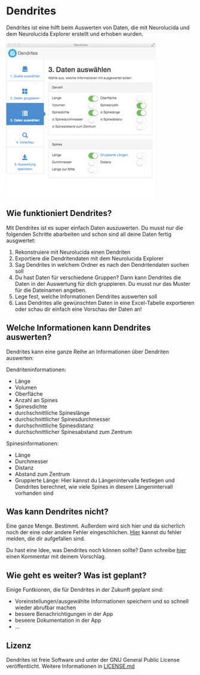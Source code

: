 # Dendrites

Dendrites ist eine hilft beim Auswerten von Daten, die mit Neurolucida und dem Neurolucida Explorer erstellt und erhoben wurden.

![Dendrites Screenshot](https://raw.githubusercontent.com/sghgw/dendrites/gh-pages/img/3_data_sm.png)

## Wie funktioniert Dendrites?

Mit Dendrites ist es super einfach Daten auszuwerten. Du musst nur die folgenden Schritte abarbeiten und schon sind all deine Daten fertig ausgwertet:
  1. Rekonstruiere mit Neurolucida einen Dendriten
  2. Exportiere die Dendritendaten mit dem Neurolucida Explorer
  3. Sag Dendrites in welchem Ordner es nach den Dendritendaten suchen soll
  4. Du hast Daten für verschiedene Gruppen? Dann kann Dendrites die Daten in der Auswertung für dich gruppieren. Du musst nur das Muster für die Dateinamen angeben.
  5. Lege fest, welche Informationen Dendrites auswerten soll
  6. Lass Dendrites alle gewünschten Daten in eine Excel-Tabelle exportieren oder schau dir einfach eine Vorschau der Daten an!

## Welche Informationen kann Dendrites auswerten?

Dendrites kann eine ganze Reihe an Informationen über Dendriten auswerten:

Dendriteninformationen:
- Länge
- Volumen
- Oberfläche
- Anzahl an Spines
- Spinesdichte
- durchschnittliche Spineslänge
- durchschnittlicher Spinesdurchmesser
- durchschnittliche Spinesdistanz
- durchschnittlicher Spinesabstand zum Zentrum

Spinesinformationen:
- Länge
- Durchmesser
- Distanz
- Abstand zum Zentrum
- Gruppierte Länge: Hier kannst du Längenintervalle festlegen und Dendrites berechnet, wie viele Spines in diesem Längenintervall vorhanden sind

## Was kann Dendrites nicht?

Eine ganze Menge. Bestimmt. Außerdem wird sich hier und da sicherlich noch der eine oder andere Fehler eingeschlichen. [Hier](https://github.com/sghgw/dendrites/issues) kannst du fehler melden, die dir aufgefallen sind. 

Du hast eine Idee, was Dendrites noch können sollte? Dann schreibe [hier](https://github.com/sghgw/dendrites/issues) einen Kommentar mit deinem Vorschlag.

## Wie geht es weiter? Was ist geplant?

Einige Funtkionen, die für Dendrites in der Zukunft geplant sind:
- Voreinstellungen/ausgewählte Informationen speichern und so schnell wieder abrufbar machen
- bessere Benachrichtigungen in der App
- beseere Dokumentation in der App
- ...

## Lizenz

Dendrites ist freie Software und unter der GNU General Public License veröffentlicht. Weitere Informationen in [LICENSE.md](LICENSE.md)